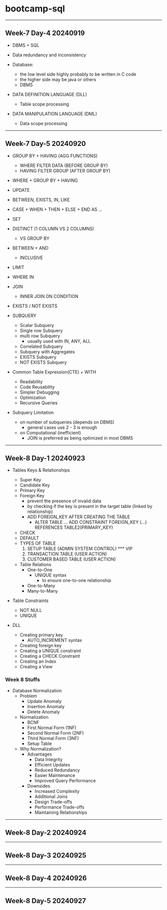 # bootcamp-sql

***
## Week-7 Day-4 20240919
- DBMS + SQL

- Data redundancy and inconsistency
- Database:
  - the low level side highly probably to be written in C code
  - the higher side may be java or others
  - DBMS
- DATA DEFINITION LANGUAGE (DLL)
  - Table scope processing
- DATA MANIPULATION LANGUAGE (DML)
  - Data scope processing

***
## Week-7 Day-5 20240920

- GROUP BY + HAVING (AGG FUNCTIONS)
  - WHERE FILTER DATA (BEFORE GROUP BY)
  - HAVING FILTER GROUP (AFTER GROUP BY)

- WHERE + GROUP BY + HAVING

- UPDATE

- BETWEEN, EXISTS, IN, LIKE

- CASE + WHEN + THEN + ELSE + END AS ...

- SET

- DISTINCT (1 COLUMN VS 2 COLUMNS)
  - VS GROUP BY

- BETWEEN + AND
  - INCLUSIVE

- LIMIT

- WHERE IN

- JOIN
  - INNER JOIN ON CONDITION

- EXISTS / NOT EXISTS

- SUBQUERY
  - Scalar Subquery
  - Single row Subquery
  - multi row Subquery
    - usually used with IN, ANY, ALL
  - Correlated Subquery
  - Subquery with Aggregates
  - EXISTS Subquery
  - NOT EXISTS Subquery

- Common Table Expression(CTE) + WITH
  - Readability
  - Code Reusability
  - Simpler Debugging
  - Optimization
  - Recursive Queries

- Subquery Limitation
  - on number of subqueries (depends on DBMS)
    - general cases use 2 - 3 is enough
  - on Computational (inefficient)
    - JOIN is preferred as being optimized in most DBMS

***
## Week-8 Day-1 20240923
- Tables Keys & Relationships
  - Super Key
  - Candidate Key
  - Primary Key
  - Foreign Key
    - prevent the presence of invalid data
    - by checking if the key is present in the target table (linked by relationship)
    - ADD FOREIGN_KEY AFTER CREATING THE TABLE
      - ALTER TABLE ... ADD CONSTRAINT FOREIGN_KEY (...) REFERENCES TABLE2(PRIMARY_KEY)
  - CHECK
  - DEFAULT
  - TYPES OF TABLE
    1. SETUP TABLE (ADMIN SYSTEM CONTROL) *** VIP
    2. TRANSACTION TABLE (USER ACTION)
    3. CUSTOMER BASED TABLE (USER ACTION) 
  - Table Relations
    - One-to-One
      - UNIQUE syntax
        - to ensure one-to-one relationship
    - One-to-Many
    - Many-to-Many

- Table Constraints
  - NOT NULL
  - UNIQUE

- DLL
  - Creating primary key
    - AUTO_INCREMENT syntax
  - Creating foreign key
  - Creating a UNIQUE constraint
  - Creating a CHECK Constraint
  - Creating an Index
  - Creating a View

### Week 8 Stuffs
- Database Normalization
  - Problem
    - Update Anomaly
    - Insertion Anomaly
    - Delete Anomaly 
  - Normalization
    - BCNF
    - First Normal Form (1NF)
    - Second Normal Form (2NF) 
    - Third Normal Form (3NF)
    - Setup Table
  - Why Normalization?
    - Advantages
      - Data Integrity
      - Efficient Updates
      - Reduced Redundancy
      - Easier Maintenance
      - Improved Query Performance
    - Downsides
      - Increased Complexity
      - Additional Joins
      - Design Trade-offs
      - Performance Trade-offs
      - Maintaining Relationships







***
## Week-8 Day-2 20240924

***
## Week-8 Day-3 20240925

***
## Week-8 Day-4 20240926

***
## Week-8 Day-5 20240927



